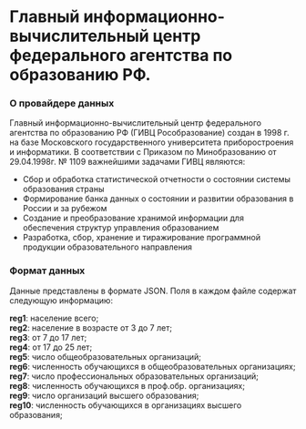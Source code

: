# Главный информационно-вычислительный центр федерального агентства по образованию РФ.


### О провайдере данных

Главный информационно-вычислительный центр федерального агентства по образованию РФ (ГИВЦ Рособразование) создан в 1998 г. на базе Московского государственного университета приборостроения и информатики. В соответствии с Приказом по Минобразованию от 29.04.1998г. № 1109 важнейшими задачами ГИВЦ являются:
* Сбор и обработка статистической отчетности о состоянии системы образования страны
* Формирование банка данных о состоянии и развитии образования в России и за рубежом
* Создание и преобразование хранимой информации для обеспечения структур управления образованием
* Разработка, сбор, хранение и тиражирование программной продукции образовательного направления


### Формат данных

Данные представлены в формате JSON. Поля в каждом файле содержат следующую информацию:

**reg1**: население всего;<br>
**reg2**: население в возрасте от 3 до 7 лет;<br>
**reg3**: от 7 до 17 лет;<br>
**reg4**: от 17 до 25 лет;<br>
**reg5**: число общеобразовательных организаций;<br>
**reg6**: численность обучающихся в общеобразовательных организациях;<br>
**reg7**: число профессиональных образовательных организаций;<br>
**reg8**: численность обучающихся в проф.обр. организациях;<br>
**reg9**: число организаций высшего образования;<br>
**reg10**: численность обучающихся в организациях высшего образования;
